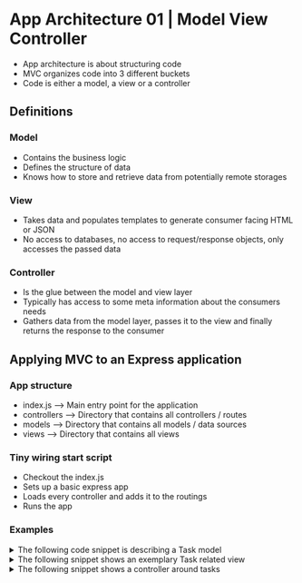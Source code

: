 # App Architecture 01 | Model View Controller

- App architecture is about structuring code
- MVC organizes code into 3 different buckets
- Code is either a model, a view or a controller

## Definitions

### Model

- Contains the business logic
- Defines the structure of data
- Knows how to store and retrieve data from potentially remote storages

### View

- Takes data and populates templates to generate consumer facing HTML or JSON
- No access to databases, no access to request/response objects, only accesses the passed data

### Controller

- Is the glue between the model and view layer
- Typically has access to some meta information about the consumers needs
- Gathers data from the model layer, passes it to the view and finally returns the response to the consumer

## Applying MVC to an Express application

### App structure

- index.js --> Main entry point for the application
- controllers --> Directory that contains all controllers / routes
- models --> Directory that contains all models / data sources
- views --> Directory that contains all views

### Tiny wiring start script

- Checkout the index.js
- Sets up a basic express app
- Loads every controller and adds it to the routings
- Runs the app

### Examples

<details>
<summary>The following code snippet is describing a Task model</summary>
<p>

e.g. `models/task.js`

```javascript
const uuid = require("uuid/v4");

const tasks = []; // This is our data storage for now

module.exports = {
  find: id => tasks.find(task => task.id === id),
  findAll: () => tasks,
  remove: id => tasks = tasks.filter(task => task.id !== id),
  add: task => tasks.push(Object.assign({ id: uuid() }, task))
};
```

Please note, that function are currently synchronous and it might be a better idea to use promises instead.
</p>
</details>

<details>
<summary>The following snippet shows an exemplary Task related view</summary>
<p>

e.g. `views/tasks.js`

```js
module.exports = {
    index(tasks) {
        return `<html>
            <head><title>TODO</title></head>
            <body>
                <h1>To Do App</h1>
                ${tasks.map(task => `
                    <div class="task">
                        <h2>${task.title}</h2>
                        <p>${task.description}</p>
                    </div>
                `).join("")}
            </body>
        </html>`;
    }
};
```
</p>
</details>

<details>
<summary>The following snippet shows a controller around tasks</summary>
<p>

e.g. `controllers/tasks.js`

```js
const { Router } = require("express");
const tasksController = Router();

const Task = require("../models/task");
const TasksView = require("../views/tasks");

tasksController.get("/tasks", (req, res) => {
  const tasks = Task.findAll();
  const html = TasksView.index(tasks);

  res.send(html);
});

module.exports = tasksController;
```
</p></details>
